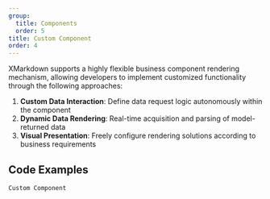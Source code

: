 ```yaml
---
group:
  title: Components
  order: 5
title: Custom Component
order: 4
---
```


XMarkdown supports a highly flexible business component rendering mechanism, allowing developers to implement customized functionality through the following approaches:

1. **Custom Data Interaction**: Define data request logic autonomously within the component
2. **Dynamic Data Rendering**: Real-time acquisition and parsing of model-returned data
3. **Visual Presentation**: Freely configure rendering solutions according to business requirements

## Code Examples

<!-- prettier-ignore -->
<code src="./demo/components/custom.tsx">Custom Component</code>

